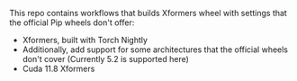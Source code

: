 This repo contains workflows that builds Xformers wheel with settings that the official Pip wheels don't offer:
- Xformers, built with Torch Nightly
- Additionally, add support for some architectures that the official wheels don't cover (Currently 5.2 is supported here)
- Cuda 11.8 Xformers